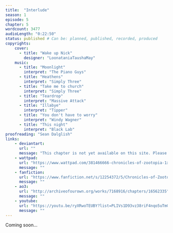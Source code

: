 ```yaml
---
title:  "Interlude"
season: 1
episode: 5
chapter: 5
wordcount: 3477
audioLength: "0:22:50"
status: published # Can be: planned, published, recorded, produced
copyrights:
    cover:
      - title: "Wake up Nick"
        designer: "LoonataniaTaushaMay"
    music:
      - title: "Moonlight"
        interpret: "The Piano Guys"
      - title: "Heathens"
        interpret: "Simply Three"
      - title: "Take me to church"
        interpret: "Simply Three"
      - title: "Teardrop"
        interpret: "Massive Attack"
      - title: "Illabye"
        interpret: "Tipper"
      - title: "You don't have to worry"
        interpret: "Windy Wagner"
      - title: "This night"
        interpret: "Black Lab"
proofreading: "Sean Dalglish"
links:
    - deviantart:
      url: ""
      message: "This chapter is not yet available on this site. Please choose another hoster!"
    - wattpad:
      url: "https://www.wattpad.com/381466666-chronicles-of-zootopia-1x05-interlude"
      message: ""
    - fanfiction:
      url: "https://www.fanfiction.net/s/12254372/5/Chronicles-of-Zootopia"
      message: ""
    - ao3:
      url: "http://archiveofourown.org/works/7168916/chapters/16562335"
      message: ""
    - youtube:
      url: "https://youtu.be/ryXRwoTEUBY?list=PLIVs1D93vz38riF4nqo5uTmGpoU1yWeko"
      message: ""
---
```

Coming soon...